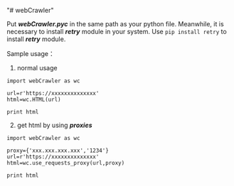 "# webCrawler" 

Put ***webCrawler.pyc*** in the same path as your python file. Meanwhile, it is necessary to install ***retry*** module in your system.
Use ```pip install retry``` to install ***retry*** module.

Sample usage：

1. normal usage
```
import webCrawler as wc

url=r'https://xxxxxxxxxxxxxx'
html=wc.HTML(url)

print html
```

2. get html by using ***proxies***

```
import webCrawler as wc

proxy={'xxx.xxx.xxx.xxx','1234'}
url=r'https://xxxxxxxxxxxxxx'
html=wc.use_requests_proxy(url,proxy)

print html
```
